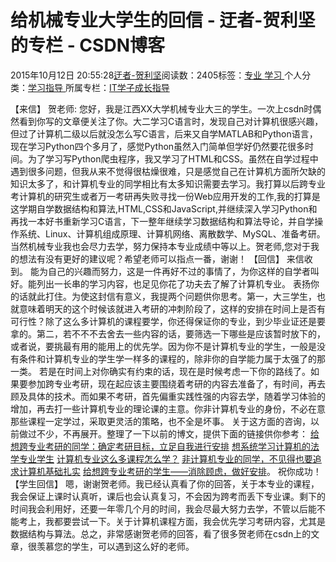 
# 给机械专业大学生的回信 - 迂者-贺利坚的专栏 - CSDN博客

2015年10月12日 20:55:28[迂者-贺利坚](https://me.csdn.net/sxhelijian)阅读数：2405标签：[专业																](https://so.csdn.net/so/search/s.do?q=专业&t=blog)[学习																](https://so.csdn.net/so/search/s.do?q=学习&t=blog)[
							](https://so.csdn.net/so/search/s.do?q=专业&t=blog)个人分类：[学习指导																](https://blog.csdn.net/sxhelijian/article/category/1106461)
所属专栏：[IT学子成长指导](https://blog.csdn.net/column/details/itstudy.html)



【来信】
贺老师:
您好，我是江西XX大学机械专业大三的学生。一次上csdn时偶然看到你写的文章便关注了你。大二学习C语言时，发现自己对计算机很感兴趣，但过了计算机二级以后就没怎么写C语言，后来又自学MATLAB和Python语言，现在学习Python四个多月了，感觉Python虽然入门简单但学好仍然要花很多时间。为了学习写Python爬虫程序，我又学习了HTML和CSS。虽然在自学过程中遇到很多问题，但我从来不觉得很枯燥很难，只是感觉自己在计算机方面所欠缺的知识太多了，和计算机专业的同学相比有太多知识需要去学习。我打算以后跨专业考计算机的研究生或者万一考研再失败寻找一份Web应用开发的工作,我的打算是这学期自学数据结构和算法,HTML,CSS和JavaScript,并继续深入学习Python和再找一本好书重新学习C语言，下一整年继续学习数据结构和算法导论，并自学操作系统、Linux、计算机组成原理、计算机网络、离散数学、MySQL、准备考研。当然机械专业我也会尽力去学，努力保持本专业成绩中等以上。贺老师,您对于我的想法有没有更好的建议呢？希望老师可以指点一番，谢谢！
【回信】
来信收到。
能为自己的兴趣而努力，这是一件再好不过的事情了，为你这样的自学者叫好。能列出一长串的学习内容，也足见你花了功夫去了解了计算机专业。
表扬你的话就此打住。为使这封信有意义，我提两个问题供你思考。第一，大三学生，也就意味着明天的这个时候该就进入考研的冲刺阶段了，这样的安排在时间上是否有可行性？除了这么多计算机的课程要学，你还得保证你的专业，到少毕业证还是要拿的。第二，若不不不去舍去一些内容的话，要筛选一下哪些是应该暂时放下的，或者说，要挑最有用的能用上的优先学。因为你不是计算机专业的学生，一般是没有条件和计算机专业的学生学一样多的课程的，除非你的自学能力属于太强了的那一类。
若是在时间上对你确实有约束的话，现在是时候考虑一下你的路线了。如果要参加跨专业考研，现在起应该主要围绕着考研的内容去准备了，有时间，再去顾及具体的技术。而如果不考研，首先偏重实践性强的内容去学，随着学习体验的增加，再去打一些计算机专业的理论课的主意。你非计算机专业的身份，不必在意那些课程一定学过，采取更灵活的策略，也不全是坏事。
关于这方面的咨询，以前做过不少，不再展开。整理了一下以前的博文，提供下面的链接供你参考：
[给想跨专业考研的同学：确定考研目标，立足自我进行安排](http://blog.csdn.net/sxhelijian/article/details/39575477)
[想系统学习计算机的法学专业学生](http://blog.csdn.net/sxhelijian/article/details/17584775)
[计算机专业这么多课程怎么学？](http://blog.csdn.net/sxhelijian/article/details/7796911)
[非计算机专业的同学，不见得也要追求计算机基础扎实](http://blog.csdn.net/sxhelijian/article/details/13887983)
[给想跨专业考研的学生——消除顾虑，做好安排](http://blog.csdn.net/sxhelijian/article/details/24196415)。
祝你成功！
【学生回信】
嗯，谢谢贺老师。我已经认真看了你的回答，关于本专业的课程，我会保证上课时认真听，课后也会认真复习，不会因为跨考而丢下专业课。剩下的时间我会利用好，还要一年零几个月的时间，我会尽最大努力去学，不管以后能不能考上，我都要尝试一下。关于计算机课程方面，我会优先学习考研内容，尤其是数据结构与算法。总之，非常感谢贺老师的回答，看了很多贺老师在csdn上的文章，很羡慕您的学生，可以遇到这么好的老师。

